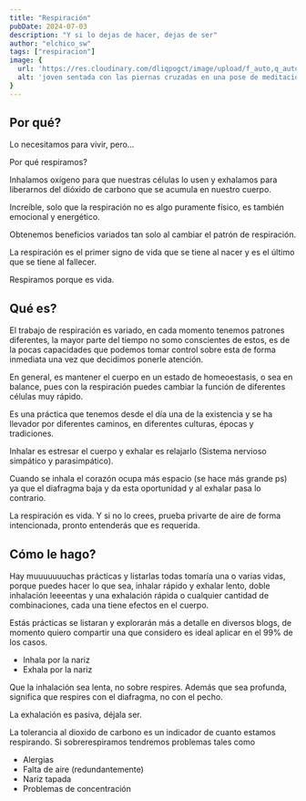 ```yaml
---
title: "Respiración"
pubDate: 2024-07-03
description: "Y si lo dejas de hacer, dejas de ser"
author: "elchico_sw"
tags: ["respiracion"]
image: {
  url: 'https://res.cloudinary.com/dliqpogct/image/upload/f_auto,q_auto/v1/mysite/breath',
  alt: 'joven sentada con las piernas cruzadas en una pose de meditación contra un fondo rojo.'
}
---
```


## Por qué?

Lo necesitamos para vivir, pero…

Por qué respiramos?

Inhalamos oxígeno para que nuestras células lo usen y exhalamos para liberarnos del dióxido de carbono que se acumula en nuestro cuerpo. 

Increíble, solo que la respiración no es algo puramente físico, es también emocional y energético.

Obtenemos beneficios variados tan solo al cambiar el patrón de respiración.

La respiración es el primer signo de vida que se tiene al nacer y es el último que se tiene al fallecer.

Respiramos porque es vida.

## Qué es?

El trabajo de respiración es variado, en cada momento tenemos patrones diferentes, la mayor parte del tiempo no somo conscientes de estos, es de la pocas capacidades que podemos tomar control sobre esta de forma inmediata una vez que decidimos ponerle atención.

En general, es mantener el cuerpo en un estado de homeoestasis, o sea en balance, pues con la respiración puedes cambiar la función de diferentes células muy rápido.

Es una práctica que tenemos desde el día una de la existencia y se ha llevador por diferentes caminos, en diferentes culturas, épocas y tradiciones.

Inhalar es estresar el cuerpo y exhalar es relajarlo (Sistema nervioso simpático y parasimpático).

Cuando se inhala el corazón ocupa más espacio (se hace más grande ps) ya que el diafragma baja y da esta oportunidad y al exhalar pasa lo contrario.

La respiración es vida. Y si no lo crees, prueba privarte de aire de forma intencionada, pronto entenderás que es requerida.

## Cómo le hago?

Hay muuuuuuuchas prácticas y listarlas todas tomaría una o varias vidas, porque puedes hacer lo que sea, inhalar rápido y exhalar lento, doble inhalación leeeentas y una exhalación rápida o cualquier cantidad de combinaciones, cada una tiene efectos en el cuerpo.

Estás prácticas se listaran y explorarán más a detalle en diversos blogs, de momento quiero compartir una que considero es ideal aplicar en el 99% de los casos.

- Inhala por la nariz
- Exhala por la nariz

Que la inhalación sea lenta, no sobre respires. Además que sea profunda, significa que respires con el diafragma, no con el pecho.

La exhalación es pasiva, déjala ser.

La tolerancia al dioxido de carbono es un indicador de cuanto estamos respirando. Si sobrerespiramos tendremos problemas tales como

- Alergias
- Falta de aire (redundantemente)
- Nariz tapada
- Problemas de concentración